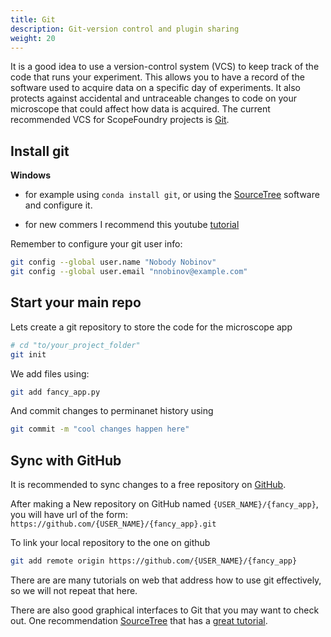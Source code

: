 ```yaml
---
title: Git
description: Git-version control and plugin sharing
weight: 20
---
```


[anaconda_dl]: https://www.continuum.io/downloads
[Eclipse]: http://www.eclipse.org
[PyDev]: http://www.pydev.org
[conda_env]: http://conda.pydata.org/docs/using/envs.html
[install ScopeFoundry]: /docs/1_getting-started
[Qt Creator]: https://www.qt.io/offline-installers
[SourceTree]: https://www.sourcetreeapp.com


It is a good idea to use a version-control system (VCS) to keep track of the code that runs your experiment. This allows you to have a record of the software used to acquire data on a specific day of experiments. It also protects against accidental and untraceable changes to code on your microscope that could affect how data is acquired. The current recommended VCS for ScopeFoundry projects is [Git](https://git-scm.com). 

## Install git

**Windows**

- for example using `conda install git`, or using the [SourceTree](https://www.sourcetreeapp.com) software and configure it.

- for new commers I recommend this youtube [tutorial](https://www.youtube.com/watch?v=UD7PV8auGLg&list=PLpL2ONl1hMLtlY1Y7YJNcA5zumvaITLYs&index=1)

Remember to configure your git user info:

 ```sh
git config --global user.name "Nobody Nobinov"
git config --global user.email "nnobinov@example.com"
 ```

## Start your main repo

Lets create a git repository to store the code for the microscope app

```sh
# cd "to/your_project_folder"
git init
```

We add files using:

```sh
git add fancy_app.py
```
And commit changes to perminanet history using

```sh
git commit -m "cool changes happen here"
```

## Sync with GitHub

It is recommended to sync changes to a free repository on [GitHub](https://github.com). 

After making a New repository on GitHub named  `{USER_NAME}/{fancy_app}`, you will have url of the form: `https://github.com/{USER_NAME}/{fancy_app}.git` 

To link your local repository to the one on github

```sh
git add remote origin https://github.com/{USER_NAME}/{fancy_app}
```

There are are many tutorials on web that address how to use git effectively, so we will not repeat that here.

There are also good graphical interfaces to Git that you may want to check out. One recommendation [SourceTree](https://www.sourcetreeapp.com) that has a [great tutorial](https://www.youtube.com/playlist?list=PLpL2ONl1hMLtlY1Y7YJNcA5zumvaITLYs).  
